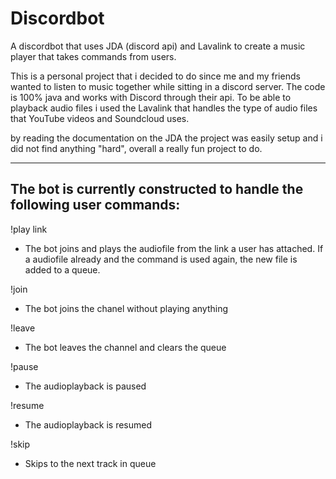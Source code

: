 # Discordbot
A discordbot that uses JDA (discord api) and Lavalink to create a music player that takes commands from users.


This is a personal project that i decided to do since me and my friends wanted to listen to music together while sitting in a discord server. The code is 100% java and works with Discord through their api. To be able to playback audio files i used the Lavalink that handles the type of audio files that YouTube videos and Soundcloud uses.

by reading the documentation on the JDA the project was easily setup and i did not find anything "hard", overall a really fun project to do.


-------------------------------------------
The bot is currently constructed to handle the following user commands:
-------------------------------------------

!play link
 - The bot joins and plays the audiofile from the link a user has attached. If a audiofile already and the command is used again, the new file is added to a queue.

!join 
 - The bot joins the chanel without playing anything
  
!leave
 - The bot leaves the channel and clears the queue

!pause
 - The audioplayback is paused

!resume
 - The audioplayback is resumed

!skip
 - Skips to the next track in queue


